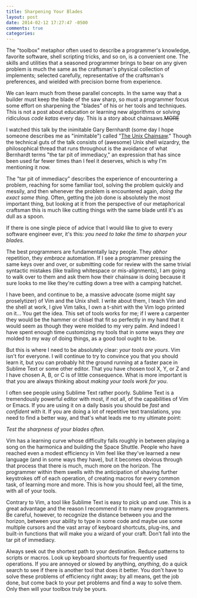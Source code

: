 ```yaml
---
title: Sharpening Your Blades
layout: post
date: 2014-02-12 17:27:47 -0500
comments: true
categories:
---
```

The "toolbox" metaphor often used to describe a programmer's knowledge,
favorite software, shell scripting tricks, and so on, is a convenient one. The
skills and utilities that a seasoned programmer brings to bear on any given
problem is much the same as the craftsman's physical collection of implements;
selected carefully, representative of the craftsman's preferences, and wielded
with precision borne from experience.

We can learn much from these parallel concepts. In the same way that a builder
must keep the blade of the saw sharp, so must a programmer focus some effort
on sharpening the "blades" of his or her tools and techniques. This is not a
post about education or learning new algorithms or solving ridiculous _code
katas_ every day. This is a story about chainsaws.~~MORE~~

I watched this talk by the inimitable Gary Bernhardt (some day I hope someone
describes me as "inimitable") called "[The Unix Chainsaw][1]." Though the
technical guts of the talk consists of (awesome) Unix shell wizardry, the
philosophical thread that runs throughout is the avoidance of what Bernhardt
terms "the tar pit of immediacy," an expression that has since been used far
fewer times than I feel it deserves, which is why I'm mentioning it now.

[1]: http://www.confreaks.com/videos/615-cascadiaruby2011-the-unix-chainsaw

The "tar pit of immediacy" describes the experience of encountering a problem,
reaching for some familiar tool, solving the problem quickly and messily, and
then whenever the problem is encountered again, _doing the exact same thing_.
Often, getting the job done is absolutely the most important thing, but
looking at it from the perspective of our metaphorical craftsman this is much
like cutting things with the same blade until it's as dull as a spoon.

If there is one single piece of advice that I would like to give to every
software engineer ever, it's this: *you need to take the time to sharpen your
blades.*

The best programmers are fundamentally lazy people. They *abhor* repetition,
they *embrace* automation. If I see a programmer pressing the same keys over
and over, or submitting code for review with the same trivial syntactic
mistakes (like trailing whitespace or mis-alignments), I am going to walk over
to them and ask them how their chainsaw is doing because it sure looks to me
like they're cutting down a tree with a camping hatchet.

I have been, and continue to be, a massive advocate (some might say
proselytizer) of Vim and the Unix shell. I write about them, I teach Vim and
the shell at work, I give Vim talks, I own a t-shirt with the Vim logo printed
on it... You get the idea. This set of tools works for me; if I were a
carpenter they would be the hammer or chisel that fit so perfectly in my hand
that it would seem as though they were molded to my very palm. And indeed I
have spent enough time customizing my tools that in some ways they *are*
molded to my way of doing things, as a good tool ought to be.

But this is where I need to be absolutely clear: *your tools are yours*. Vim
isn't for everyone. I will continue to try to convince you that you should
learn it, but you can probably hit the ground running at a faster pace in
Sublime Text or some other editor. That you have chosen tool X, Y, or Z and I
have chosen A, B, or C is of little consequence. What is more important is
that you are always thinking about *making your tools work for you*.

I often see people using Sublime Text rather poorly. Sublime Text is a
tremendously powerful editor with most, if not all, of the capabilities of Vim
or Emacs. If you are using it on a daily basis you should be *fast* and
*confident* with it.  If you are doing a lot of repetitive text translations,
you need to find a better way, and that's what leads me to my ultimate point:

*Test the sharpness of your blades often.*

Vim has a learning curve whose difficulty falls roughly in between playing a
song on the harmonica and building the Space Shuttle. People who have reached
even a modest efficiency in Vim feel like they've learned a new language (and
in some ways they have), but it becomes obvious through that process that
there is much, much more on the horizon. The programmer within them swells
with the anticipation of shaving further keystrokes off of each operation, of
creating macros for every common task, of learning more and more. This is how
you should feel, all the time, with all of your tools.

Contrary to Vim, a tool like Sublime Text is easy to pick up and use. This is
a great advantage and the reason I recommend it to many new programmers. Be
careful, however, to recognize the distance between you and the horizon,
between your ability to type in some code and maybe use some multiple cursors
and the vast array of keyboard shortcuts, plug-ins, and built-in functions
that will make you a wizard of your craft. Don't fall into the tar pit of
immediacy.

Always seek out the shortest path to your destination. Reduce patterns to
scripts or macros. Look up keyboard shortcuts for frequently used operations.
If you are annoyed or slowed by anything, *anything*, do a quick search to see
if there is another tool that does it better. You don't have to solve these
problems of efficiency right away; by all means, get the job done, but come
back to your pet problems and find a way to solve them. Only then will your
toolbox truly be yours.
